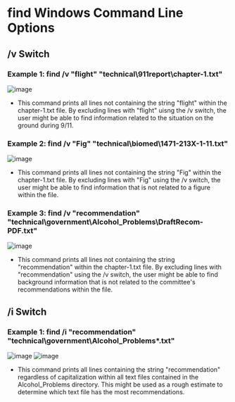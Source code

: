 # find Windows Command Line Options

## /v Switch

### Example 1: find /v "flight" "technical\911report\chapter-1.txt"

![image](https://user-images.githubusercontent.com/55713184/198896209-5f349a0e-76e9-4735-828f-c6befe63a1aa.png)

* This command prints all lines not containing the string "flight" within the chapter-1.txt file. By excluding lines with "flight" uisng the /v switch, the user might be able to find information related to the situation on the ground during 9/11.

### Example 2: find /v "Fig" "technical\biomed\1471-213X-1-11.txt" 

![image](https://user-images.githubusercontent.com/55713184/198897006-ec8ce0fb-8d0a-4287-bc76-0398c86ba374.png)

* This command prints all lines not containing the string "Fig" within the chapter-1.txt file. By excluding lines with "Fig" using the /v switch, the user might be able to find information that is not related to a figure within the file.

### Example 3: find /v "recommendation" "technical\government\Alcohol_Problems\DraftRecom-PDF.txt" 

![image](https://user-images.githubusercontent.com/55713184/198897517-c75690fe-3fa3-49d1-aa74-15b551322183.png)

* This command prints all lines not containing the string "recommendation" within the chapter-1.txt file. By excluding lines with "recommendation" using the /v switch, the user might be able to find background information that is not related to the committee's recommendations within the file.

## /i Switch

### Example 1: find /i "recommendation" "technical\government\Alcohol_Problems\*.txt" 

![image](https://user-images.githubusercontent.com/55713184/198897842-c545f3ec-c290-4616-a847-10923d50182e.png)
![image](https://user-images.githubusercontent.com/55713184/198897864-583e094e-9b83-46af-bfe0-30e50c6b7352.png)

* This command prints all lines containing the string "recommendation" regardless of capitalization within all text files contained in the Alcohol_Problems directory. This might be used as a rough estimate to determine which text file has the most recommendations.


